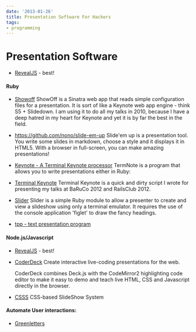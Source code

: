 ```yaml
---
date: '2013-01-26'
title: Presentation Software For Hackers
tags:
- programming
---
```





# Presentation Software

- [RevealJS](http://lab.hakim.se/reveal-js/) - best!

#### Ruby
- [Showoff](https://github.com/schacon/showoff)
  ShowOff is a Sinatra web app that reads simple configuration files for a presentation. It is sort of like a Keynote web app engine - think S5 + Slidedown. I am using it to do all my talks in 2010, because I have a deep hatred in my heart for Keynote and yet it is by far the best in the field.

- https://github.com/nono/slide-em-up
  Slide'em up is a presentation tool. You write some slides in markdown, choose a style and it displays it in HTML5. With a browser in full-screen, you can make amazing presentations!

- [Keynote - A Terminal Keynote processor](http://krainboltgreene.github.com/termnote/ ())
  TermNote is a program that allows you to write presentations either in Ruby:

- [Terminal Keynote](https://github.com/fxn/tkn )
  Terminal Keynote is a quick and dirty script I wrote for presenting my talks at BaRuCo 2012 and RailsClub 2012.

- [Slider](https://github.com/dgoodlad/slider)
  Slider is a simple Ruby module to allow a presenter to create and view a
  slideshow using only a terminal emulator. It requires the use of the console
  application 'figlet' to draw the fancy headings.

- [tpp - text presentation program](https://github.com/cbbrowne/tpp)


#### Node.js/Javascript
- [RevealJS](http://lab.hakim.se/reveal-js/) - best!

- [CoderDeck](https://github.com/cykod/CoderDeck)
  Create interactive live-coding presentations for the web.

  CoderDeck combines Deck.js with the CodeMirror2 highlighting code editor to make it easy to demo and teach live HTML, CSS and Javascript directly in the browser.

- [CSSS](https://github.com/LeaVerou/CSSS)
  CSS-based SlideShow System

#### Automate User interactions:
 - [Greenletters](https://github.com/avdi/greenletters)
